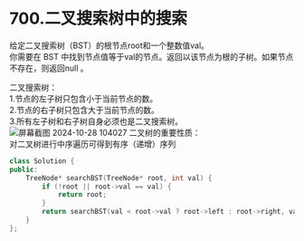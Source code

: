 # 700.二叉搜索树中的搜索
给定二叉搜索树（BST）的根节点root和一个整数值val。  
你需要在 BST 中找到节点值等于val的节点。返回以该节点为根的子树。如果节点不存在，则返回null 。

二叉搜索树：  
1.节点的左子树只包含小于当前节点的数。  
2.节点的右子树只包含大于当前节点的数。  
3.所有左子树和右子树自身必须也是二叉搜索树。  
 ![屏幕截图 2024-10-28 104027](https://github.com/user-attachments/assets/e6e75802-3368-425e-8e4f-0a0b2d505599)
二叉树的重要性质：  
对二叉树进行中序遍历可得到有序（递增）序列
```c++
class Solution {
public:
    TreeNode* searchBST(TreeNode* root, int val) {
        if (!root || root->val == val) {
            return root;
        }
        return searchBST(val < root->val ? root->left : root->right, val);
    }
};
```
